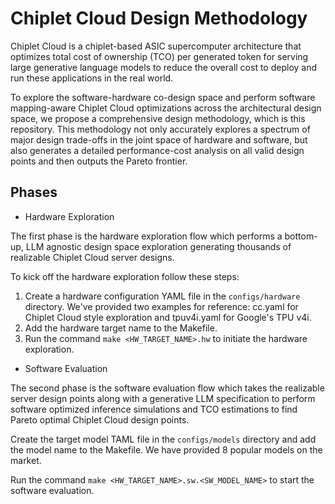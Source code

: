# Chiplet Cloud Design Methodology

Chiplet Cloud is a chiplet-based ASIC supercomputer architecture that optimizes total cost of ownership (TCO) per generated token for serving large generative language models to reduce the overall cost to deploy and run these applications in the real world. 

To explore the software-hardware co-design space and perform software mapping-aware Chiplet Cloud optimizations across the architectural design space, we propose a comprehensive design methodology, which is this repository.
This methodology not only accurately explores a spectrum of major design trade-offs in the joint space of hardware and software, but also generates a detailed performance-cost analysis on all valid design points and then outputs the Pareto frontier.


## Phases

* Hardware Exploration

The first phase is the hardware exploration flow which performs a bottom-up, LLM agnostic design space exploration generating thousands of realizable Chiplet Cloud server designs.

To kick off the hardware exploration follow these steps:

1. Create a hardware configuration YAML file in the `configs/hardware` directory. We've provided two examples for reference: cc.yaml for Chiplet Cloud style exploration and tpuv4i.yaml for Google's TPU v4i.
2. Add the hardware target name to the Makefile.
3. Run the command `make <HW_TARGET_NAME>.hw` to initiate the hardware exploration.


* Software Evaluation

The second phase is the software evaluation flow which takes the realizable server design points along with a generative LLM specification to perform software optimized inference simulations and TCO estimations to find Pareto optimal Chiplet Cloud design points.

Create the target model TAML file in the `configs/models` directory and add the model name to the Makefile. We have provided 8 popular models on the market.

Run the command `make <HW_TARGET_NAME>.sw.<SW_MODEL_NAME>` to start the software evaluation.
